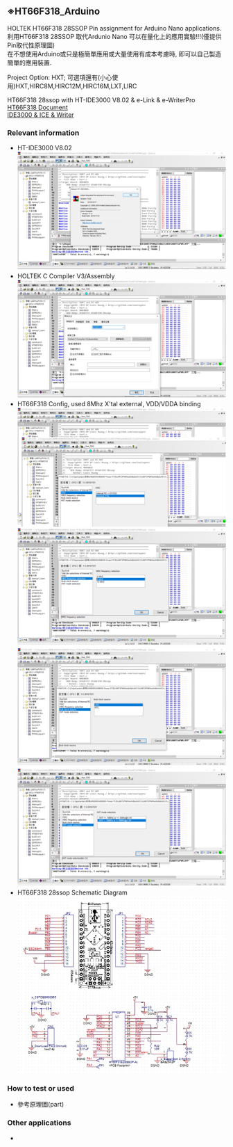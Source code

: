 ## ※HT66F318_Arduino
HOLTEK HT66F318 28SSOP Pin assignment for Arduino Nano applications.利用HT66F318 28SSOP 取代Ardunio Nano 可以在量化上的應用實驗!!!(僅提供Pin取代性原理圖)<br>
在不想使用Arduino或只是極簡單應用或大量使用有成本考慮時, 即可以自己製造簡單的應用裝置.<br>

Project Option: HXT; 可選項還有(小心使用)HXT,HIRC8M,HIRC12M,HIRC16M,LXT,LIRC

HT66F318 28ssop with HT-IDE3000 V8.02 & e-Link & e-WriterPro<br>
[HT66F318 Document](https://www.holtek.com.tw/search?key=ht66F318)<br>
[IDE3000 & ICE & Writer](https://www.holtek.com.tw/ice)<br>

### Relevant information
* HT-IDE3000 V8.02
![Image](HT-IDE3000_version.jpg)
* HOLTEK C Compiler V3/Assembly
![Image](ProjectCompiler.jpg)
* HT66F318 Config, used 8Mhz X'tal external, VDD/VDDA binding
![Image](ProjectOption1.jpg)
![Image](ProjectOption2.jpg)
![Image](ProjectOption3.jpg)
![Image](ProjectOption4.jpg)
* HT66F318 28ssop Schematic Diagram 
![Image](CircuitDiagram.jpg)

### How to test or used
* 參考原理圖(part)

### Other applications
* 
